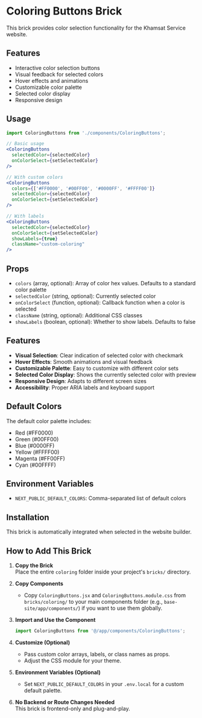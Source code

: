 # Coloring Buttons Brick

This brick provides color selection functionality for the Khamsat Service website.

## Features

- Interactive color selection buttons
- Visual feedback for selected colors
- Hover effects and animations
- Customizable color palette
- Selected color display
- Responsive design

## Usage

```jsx
import ColoringButtons from './components/ColoringButtons';

// Basic usage
<ColoringButtons 
  selectedColor={selectedColor}
  onColorSelect={setSelectedColor}
/>

// With custom colors
<ColoringButtons 
  colors={['#FF0000', '#00FF00', '#0000FF', '#FFFF00']}
  selectedColor={selectedColor}
  onColorSelect={setSelectedColor}
/>

// With labels
<ColoringButtons 
  selectedColor={selectedColor}
  onColorSelect={setSelectedColor}
  showLabels={true}
  className="custom-coloring"
/>
```

## Props

- `colors` (array, optional): Array of color hex values. Defaults to a standard color palette
- `selectedColor` (string, optional): Currently selected color
- `onColorSelect` (function, optional): Callback function when a color is selected
- `className` (string, optional): Additional CSS classes
- `showLabels` (boolean, optional): Whether to show labels. Defaults to false

## Features

- **Visual Selection**: Clear indication of selected color with checkmark
- **Hover Effects**: Smooth animations and visual feedback
- **Customizable Palette**: Easy to customize with different color sets
- **Selected Color Display**: Shows the currently selected color with preview
- **Responsive Design**: Adapts to different screen sizes
- **Accessibility**: Proper ARIA labels and keyboard support

## Default Colors

The default color palette includes:
- Red (#FF0000)
- Green (#00FF00)
- Blue (#0000FF)
- Yellow (#FFFF00)
- Magenta (#FF00FF)
- Cyan (#00FFFF)

## Environment Variables

- `NEXT_PUBLIC_DEFAULT_COLORS`: Comma-separated list of default colors

## Installation

This brick is automatically integrated when selected in the website builder.

## How to Add This Brick

1. **Copy the Brick**  
   Place the entire `coloring` folder inside your project's `bricks/` directory.

2. **Copy Components**  
   - Copy `ColoringButtons.jsx` and `ColoringButtons.module.css` from `bricks/coloring/` to your main components folder (e.g., `base-site/app/components/`) if you want to use them globally.

3. **Import and Use the Component**  
   ```jsx
   import ColoringButtons from '@/app/components/ColoringButtons';
   ```

4. **Customize (Optional)**  
   - Pass custom color arrays, labels, or class names as props.
   - Adjust the CSS module for your theme.

5. **Environment Variables (Optional)**  
   - Set `NEXT_PUBLIC_DEFAULT_COLORS` in your `.env.local` for a custom default palette.

6. **No Backend or Route Changes Needed**  
   This brick is frontend-only and plug-and-play. 